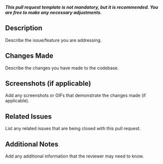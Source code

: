 ***This pull request template is not mandatory, but it is recommended. You are free to make any necessary adjustments.***

## Description
Describe the issue/feature you are addressing.

## Changes Made
Describe the changes you have made to the codebase.

## Screenshots (if applicable)
Add any screenshots or GIFs that demonstrate the changes made (if applicable).

## Related Issues
List any related issues that are being closed with this pull request.

## Additional Notes
Add any additional information that the reviewer may need to know.
